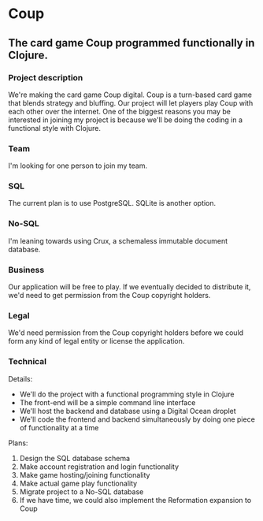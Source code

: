 # Coup

## The card game Coup programmed functionally in Clojure.

### Project description

We&#39;re making the card game Coup digital. Coup is a turn-based card game that blends strategy and bluffing. Our project will let players play Coup with each other over the internet. One of the biggest reasons you may be interested in joining my project is because we&#39;ll be doing the coding in a functional style with Clojure.

### Team

I&#39;m looking for one person to join my team.

### SQL

The current plan is to use PostgreSQL. SQLite is another option.

### No-SQL

I&#39;m leaning towards using Crux, a schemaless immutable document database.

### Business

Our application will be free to play. If we eventually decided to distribute it, we&#39;d need to get permission from the Coup copyright holders.

### Legal

We&#39;d need permission from the Coup copyright holders before we could form any kind of legal entity or license the application.

### Technical

Details:

- We&#39;ll do the project with a functional programming style in Clojure
- The front-end will be a simple command line interface
- We&#39;ll host the backend and database using a Digital Ocean droplet
- We&#39;ll code the frontend and backend simultaneously by doing one piece of functionality at a time

Plans:

1. Design the SQL database schema
2. Make account registration and login functionality
3. Make game hosting/joining functionality
4. Make actual game play functionality
5. Migrate project to a No-SQL database
6. If we have time, we could also implement the Reformation expansion to Coup

